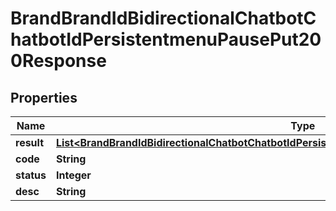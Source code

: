 

# BrandBrandIdBidirectionalChatbotChatbotIdPersistentmenuPausePut200Response


## Properties

| Name | Type | Description | Notes |
|------------ | ------------- | ------------- | -------------|
|**result** | [**List&lt;BrandBrandIdBidirectionalChatbotChatbotIdPersistentmenuPausePut200ResponseResultInner&gt;**](BrandBrandIdBidirectionalChatbotChatbotIdPersistentmenuPausePut200ResponseResultInner.md) |  |  [optional] |
|**code** | **String** |  |  [optional] |
|**status** | **Integer** |  |  [optional] |
|**desc** | **String** |  |  [optional] |



